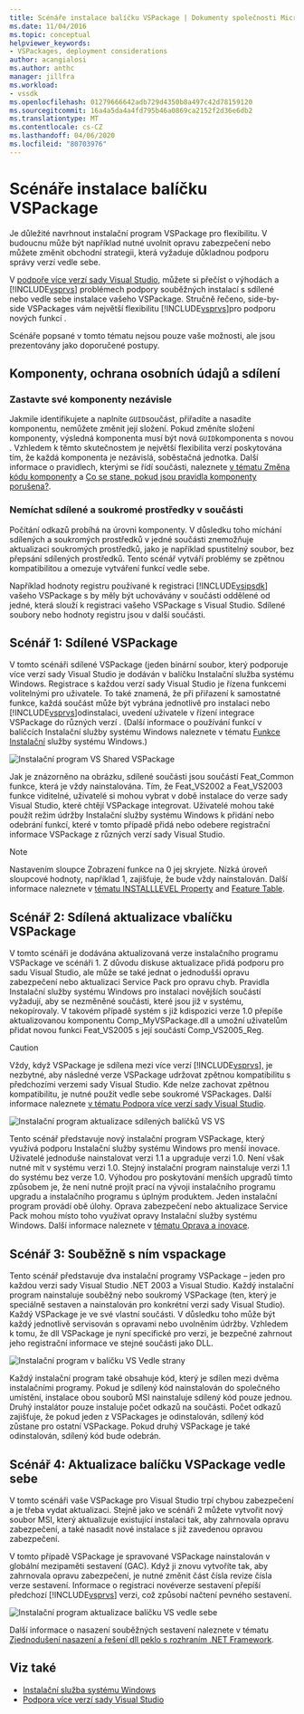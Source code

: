 ```yaml
---
title: Scénáře instalace balíčku VSPackage | Dokumenty společnosti Microsoft
ms.date: 11/04/2016
ms.topic: conceptual
helpviewer_keywords:
- VSPackages, deployment considerations
author: acangialosi
ms.author: anthc
manager: jillfra
ms.workload:
- vssdk
ms.openlocfilehash: 01279666642adb729d4350b8a497c42d78159120
ms.sourcegitcommit: 16a4a5da4a4fd795b46a0869ca2152f2d36e6db2
ms.translationtype: MT
ms.contentlocale: cs-CZ
ms.lasthandoff: 04/06/2020
ms.locfileid: "80703976"
---
```

# <a name="vspackage-setup-scenarios"></a>Scénáře instalace balíčku VSPackage

Je důležité navrhnout instalační program VSPackage pro flexibilitu. V budoucnu může být například nutné uvolnit opravu zabezpečení nebo můžete změnit obchodní strategii, která vyžaduje důkladnou podporu správy verzí vedle sebe.

V [podpoře více verzí sady Visual Studio](../../extensibility/supporting-multiple-versions-of-visual-studio.md), můžete si přečíst o výhodách a [!INCLUDE[vsprvs](../../code-quality/includes/vsprvs_md.md)] problémech podpory souběžných instalací s sdílené nebo vedle sebe instalace vašeho VSPackage. Stručně řečeno, side-by-side VSPackages vám největší flexibilitu [!INCLUDE[vsprvs](../../code-quality/includes/vsprvs_md.md)]pro podporu nových funkcí .

Scénáře popsané v tomto tématu nejsou pouze vaše možnosti, ale jsou prezentovány jako doporučené postupy.

## <a name="components-privacy-and-sharing"></a>Komponenty, ochrana osobních údajů a sdílení

### <a name="make-your-components-independent"></a>Zastavte své komponenty nezávisle

Jakmile identifikujete a naplníte `GUID`součást, přiřadíte a nasadíte komponentu, nemůžete změnit její složení. Pokud změníte složení komponenty, výsledná komponenta musí být nová `GUID`komponenta s novou . Vzhledem k těmto skutečnostem je největší flexibilita verzí poskytována tím, že každá komponenta je nezávislá, soběstačná jednotka. Další informace o pravidlech, kterými se řídí součásti, naleznete [v tématu Změna kódu komponenty](/windows/desktop/Msi/changing-the-component-code) a [Co se stane, pokud jsou pravidla komponenty porušena?](/windows/desktop/Msi/what-happens-if-the-component-rules-are-broken).

### <a name="do-not-mix-shared-and-private-resources-in-a-component"></a>Nemíchat sdílené a soukromé prostředky v součásti

Počítání odkazů probíhá na úrovni komponenty. V důsledku toho míchání sdílených a soukromých prostředků v jedné součásti znemožňuje aktualizaci soukromých prostředků, jako je například spustitelný soubor, bez přepsání sdílených prostředků. Tento scénář vytváří problémy se zpětnou kompatibilitou a omezuje vytváření funkcí vedle sebe.

Například hodnoty registru používané k registraci [!INCLUDE[vsipsdk](../../extensibility/includes/vsipsdk_md.md)] vašeho VSPackage s by měly být uchovávány v součásti oddělené od jedné, která slouží k registraci vašeho VSPackage s Visual Studio. Sdílené soubory nebo hodnoty registru jsou v další součásti.

## <a name="scenario-1-shared-vspackage"></a>Scénář 1: Sdílené VSPackage

V tomto scénáři sdílené VSPackage (jeden binární soubor, který podporuje více verzí sady Visual Studio je dodáván v balíčku Instalační služba systému Windows. Registrace s každou verzí sady Visual Studio je řízena funkcemi volitelnými pro uživatele. To také znamená, že při přiřazení k samostatné funkce, každá součást může být vybrána jednotlivě pro instalaci nebo [!INCLUDE[vsprvs](../../code-quality/includes/vsprvs_md.md)]odinstalaci, uvedení uživatele v řízení integrace VSPackage do různých verzí . (Další informace o používání funkcí v balíčcích Instalační služby systému Windows naleznete v tématu [Funkce Instalační](/windows/desktop/Msi/windows-installer-features) služby systému Windows.)

![Instalační program VS Shared VSPackage](../../extensibility/internals/media/vs_sharedpackage.gif "VS_SharedPackage")

Jak je znázorněno na obrázku, sdílené součásti jsou součástí Feat_Common funkce, která je vždy nainstalována. Tím, že Feat_VS2002 a Feat_VS2003 funkce viditelné, uživatelé si mohou vybrat v době instalace do verze sady Visual Studio, které chtějí VSPackage integrovat. Uživatelé mohou také použít režim údržby Instalační služby systému Windows k přidání nebo odebrání funkcí, které v tomto případě přidá nebo odebere registrační informace VSPackage z různých verzí sady Visual Studio.

> [!NOTE]
> Nastavením sloupce Zobrazení funkce na 0 jej skryjete. Nízká úroveň sloupcové hodnoty, například 1, zajišťuje, že bude vždy nainstalován. Další informace naleznete v [tématu INSTALLLEVEL Property](/windows/desktop/Msi/installlevel) and [Feature Table](/windows/desktop/Msi/feature-table).

## <a name="scenario-2-shared-vspackage-update"></a>Scénář 2: Sdílená aktualizace vbalíčku VSPackage

V tomto scénáři je dodávána aktualizovaná verze instalačního programu VSPackage ve scénáři 1. Z důvodu diskuse aktualizace přidá podporu pro sadu Visual Studio, ale může se také jednat o jednodušší opravu zabezpečení nebo aktualizaci Service Pack pro opravu chyb. Pravidla Instalační služby systému Windows pro instalaci novějších součástí vyžadují, aby se nezměněné součásti, které jsou již v systému, nekopírovaly. V takovém případě systém s již kdispozici verze 1.0 přepíše aktualizovanou komponentu Comp_MyVSPackage.dll a umožní uživatelům přidat novou funkci Feat_VS2005 s její součástí Comp_VS2005_Reg.

> [!CAUTION]
> Vždy, když VSPackage je sdílena mezi více verzí [!INCLUDE[vsprvs](../../code-quality/includes/vsprvs_md.md)], je nezbytné, aby následné verze VSPackage udržovat zpětnou kompatibilitu s předchozími verzemi sady Visual Studio. Kde nelze zachovat zpětnou kompatibilitu, je nutné použít vedle sebe soukromé VSPackages. Další informace naleznete [v tématu Podpora více verzí sady Visual Studio](../../extensibility/supporting-multiple-versions-of-visual-studio.md).

![Instalační program aktualizace sdílených balíčků VS VS](../../extensibility/internals/media/vs_sharedpackageupdate.gif "VS_SharedPackageUpdate")

Tento scénář představuje nový instalační program VSPackage, který využívá podporu Instalační služby systému Windows pro menší inovace. Uživatelé jednoduše nainstalovat verzi 1.1 a upgraduje verzi 1.0. Není však nutné mít v systému verzi 1.0. Stejný instalační program nainstaluje verzi 1.1 do systému bez verze 1.0. Výhodou pro poskytování menších upgradů tímto způsobem je, že není nutné projít prací na vývoji instalačního programu upgradu a instalačního programu s úplným produktem. Jeden instalační program provádí obě úlohy. Oprava zabezpečení nebo aktualizace Service Pack mohou místo toho využívat opravy Instalační služby systému Windows. Další informace naleznete v [tématu Oprava a inovace](/windows/desktop/Msi/patching-and-upgrades).

## <a name="scenario-3-side-by-side-vspackage"></a>Scénář 3: Souběžně s ním vspackage

Tento scénář představuje dva instalační programy VSPackage – jeden pro každou verzi sady Visual Studio .NET 2003 a Visual Studio. Každý instalační program nainstaluje souběžný nebo soukromý VSPackage (ten, který je speciálně sestaven a nainstalován pro konkrétní verzi sady Visual Studio). Každý VSPackage je ve své vlastní součásti. V důsledku toho může být každý jednotlivě servisován s opravami nebo uvolněním údržby. Vzhledem k tomu, že dll VSPackage je nyní specifické pro verzi, je bezpečné zahrnout jeho registrační informace ve stejné součásti jako DLL.

![Instalační program v balíčku VS Vedle strany](../../extensibility/internals/media/vs_sbys_package.gif "VS_SbyS_Package")

Každý instalační program také obsahuje kód, který je sdílen mezi dvěma instalačními programy. Pokud je sdílený kód nainstalován do společného umístění, instalace obou souborů MSI nainstaluje sdílený kód pouze jednou. Druhý instalátor pouze instaluje počet odkazů na součásti. Počet odkazů zajišťuje, že pokud jeden z VSPackages je odinstalován, sdílený kód zůstane pro ostatní VSPackage. Pokud druhý VSPackage je také odinstalován, sdílený kód bude odebrán.

## <a name="scenario-4-side-by-side-vspackage-update"></a>Scénář 4: Aktualizace balíčku VSPackage vedle sebe

V tomto scénáři vaše VSPackage pro Visual Studio trpí chybou zabezpečení a je třeba vydat aktualizaci. Stejně jako ve scénáři 2 můžete vytvořit nový soubor MSI, který aktualizuje existující instalaci tak, aby zahrnovala opravu zabezpečení, a také nasadit nové instalace s již zavedenou opravou zabezpečení.

V tomto případě VSPackage je spravované VSPackage nainstalován v globální mezipaměti sestavení (GAC). Když ji znovu vytvoříte tak, aby zahrnovala opravu zabezpečení, je nutné změnit část čísla revize čísla verze sestavení. Informace o registraci novéverze sestavení přepíší předchozí [!INCLUDE[vsprvs](../../code-quality/includes/vsprvs_md.md)] verzi, což způsobí načtení pevného sestavení.

![Instalační program aktualizace balíčku VS vedle sebe](../../extensibility/internals/media/vs_sbys_packageupdate.gif "VS_SbyS_PackageUpdate")

Další informace o nasazení souběžných sestavení naleznete v tématu [Zjednodušení nasazení a řešení dll peklo s rozhraním .NET Framework](https://msdn.microsoft.com/library/ms973843.aspx).

## <a name="see-also"></a>Viz také

- [Instalační služba systému Windows](/windows/desktop/Msi/windows-installer-portal)
- [Podpora více verzí sady Visual Studio](../../extensibility/supporting-multiple-versions-of-visual-studio.md)

